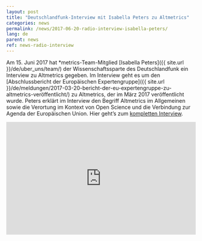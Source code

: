 ```yaml
---
layout: post
title: "Deutschlandfunk-Interview mit Isabella Peters zu Altmetrics"
categories: news
permalink: /news/2017-06-20-radio-interview-isabella-peters/
lang: de
parent: news
ref: news-radio-interview
---
```


Am 15. Juni 2017 hat \*metrics-Team-Mitglied [Isabella Peters]({{ site.url }}/de/uber_uns/team/) der Wissenschaftssparte des Deutschlandfunk ein Interview zu Altmetrics gegeben. Im Interview geht es um den [Abschlussbericht der Europäischen Expertengruppe]({{ site.url }}/de/meldungen/2017-03-20-bericht-der-eu-expertengruppe-zu-altmetrics-veröffentlicht/) zu Altmetrics, der im März 2017 veröffentlicht wurde. Peters erklärt im Interview den Begriff Altmetrics im Allgemeinen sowie die Verortung im Kontext von Open Science und die Verbindung zur Agenda der Europäischen Union. Hier geht’s zum [kompletten Interview](http://ondemand-mp3.dradio.de/file/dradio/2017/06/15/altmetrics_alternative_indikatoren_zur_bewertung_von_dlf_20170615_1646_f955b4de.mp3).

<iframe width="100%" height="300" scrolling="no" frameborder="no" allow="autoplay" src="https://w.soundcloud.com/player/?url=https%3A//api.soundcloud.com/tracks/328202124&color=%23ec6236&auto_play=false&hide_related=false&show_comments=true&show_user=true&show_reposts=false&show_teaser=true&visual=true"></iframe>
